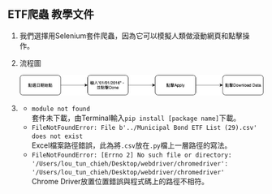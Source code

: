 ## ETF爬蟲 教學文件

1. 我們選擇用Selenium套件爬蟲，因為它可以模擬人類做滾動網頁和點擊操作。
  
  
2. 流程圖  
     
     ![image](https://github.com/jeffrey1227/Fintech-Text-Mining-and-Machine-Learning/blob/master/img/workflow.jpg)
  
  
3. 
   - ```module not found```  
   套件未下載，由Terminal輸入```pip install [package name]```下載。  
   - ```FileNotFoundError: File b'../Municipal Bond ETF List (29).csv' does not exist```  
   Excel檔案路徑錯誤，此為將```.csv```放在```.py```檔上一層路徑的寫法。  
   - ```FileNotFoundError: [Errno 2] No such file or directory: '/Users/lou_tun_chieh/Desktop/webdriver/chromedriver': '/Users/lou_tun_chieh/Desktop/webdriver/chromedriver'```  
   Chrome Driver放置位置錯誤與程式碼上的路徑不相符。  
   

